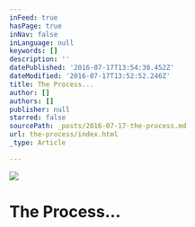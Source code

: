 ```yaml
---
inFeed: true
hasPage: true
inNav: false
inLanguage: null
keywords: []
description: ''
datePublished: '2016-07-17T13:54:30.452Z'
dateModified: '2016-07-17T13:52:52.246Z'
title: The Process...
author: []
authors: []
publisher: null
starred: false
sourcePath: _posts/2016-07-17-the-process.md
url: the-process/index.html
_type: Article

---
```

![](https://the-grid-user-content.s3-us-west-2.amazonaws.com/bd4460a8-6c82-48d3-97c7-fadcd3382fca.jpg)

# The Process...